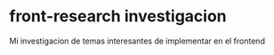 # front-research investigacion

Mi investigacion de temas interesantes de implementar en el frontend
